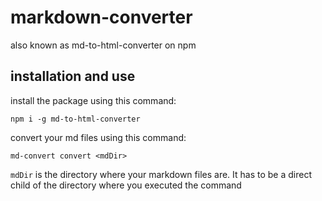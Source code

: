 # markdown-converter
also known as md-to-html-converter on npm

## installation and use
install the package using this command: 

`npm i -g md-to-html-converter`

convert your md files using this command:

`md-convert convert <mdDir>`

`mdDir` is the directory where your markdown files are. It has to be a direct child of the directory where you executed the command
